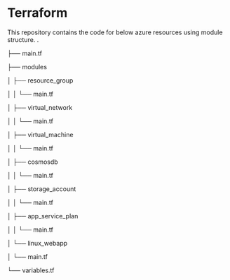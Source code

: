 # Terraform

This repository contains the code for below azure resources using module structure.
.

├── main.tf

├── modules

│   ├── resource_group

│   │   └── main.tf

│   ├── virtual_network

│   │   └── main.tf

│   ├── virtual_machine

│   │   └── main.tf

│   ├── cosmosdb

│   │   └── main.tf

│   ├── storage_account

│   │   └── main.tf

│   ├── app_service_plan

│   │   └── main.tf

│   └── linux_webapp

│       └── main.tf

└── variables.tf

